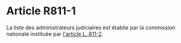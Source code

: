 # Article R811-1

La liste des administrateurs judiciaires est établie par la commission nationale instituée par <a href='/affichCodeArticle.do?cidTexte=LEGITEXT000005634379&idArticle=LEGIARTI000006255375&dateTexte=&categorieLien=cid'>l'article L. 811-2</a>.